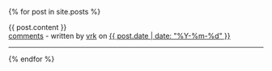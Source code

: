{% for post in site.posts %}

  <div class="post">
   {{ post.content }}


  <footer>
    <a href="https://vrk.github.io/plantsim{{ post.url }}#disqus_thread">comments</a> -
    written by <a href="https://github.com/vrk/">vrk</a> on <a href="{{ site.baseurl }}{{ post.url }}">{{ post.date | date: "%Y-%m-%d" }}</a>
  </footer>
    
  <hr>

  </div>
{% endfor %}


